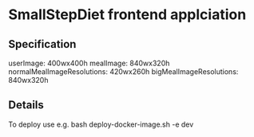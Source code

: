 # SmallStepDiet frontend applciation

## Specification
userImage: 400wx400h
mealImage: 840wx320h
normalMealImageResolutions: 420wx260h
bigMealImageResolutions: 840wx320h

## Details
To deploy use e.g. bash deploy-docker-image.sh -e dev
